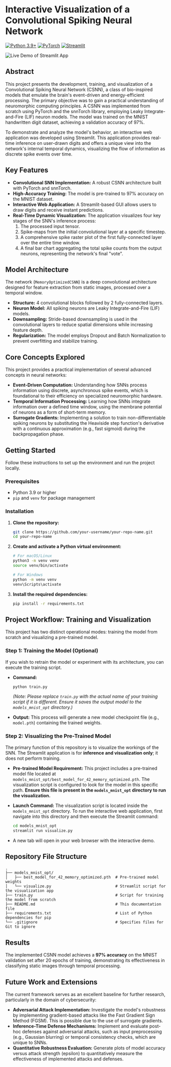 # Interactive Visualization of a Convolutional Spiking Neural Network

[![Python 3.9+](https://img.shields.io/badge/Python-3.9+-blue.svg)](https://www.python.org/downloads/release/python-390/)
[![PyTorch](https://img.shields.io/badge/PyTorch-1.12+-important.svg)](https://pytorch.org/)
[![Streamlit](https://img.shields.io/badge/Streamlit-1.25+-orange.svg)](https://streamlit.io)


![Live Demo of Streamlit App](https://raw.githubusercontent.com/Kaawasaaki/SNN/master/csnn_streamlit_demo.gif)


## Abstract

This project presents the development, training, and visualization of a Convolutional Spiking Neural Network (CSNN), a class of bio-inspired models that emulate the brain's event-driven and energy-efficient processing. The primary objective was to gain a practical understanding of neuromorphic computing principles. A CSNN was implemented from scratch using PyTorch and the snnTorch library, employing Leaky Integrate-and-Fire (LIF) neuron models. The model was trained on the MNIST handwritten digit dataset, achieving a validation accuracy of 97%.

To demonstrate and analyze the model's behavior, an interactive web application was developed using Streamlit. This application provides real-time inference on user-drawn digits and offers a unique view into the network's internal temporal dynamics, visualizing the flow of information as discrete spike events over time.

## Key Features

- **Convolutional SNN Implementation:** A robust CSNN architecture built with PyTorch and snnTorch.
- **High-Accuracy Training:** The model is pre-trained to 97% accuracy on the MNIST dataset.
- **Interactive Web Application:** A Streamlit-based GUI allows users to draw digits and receive instant predictions.
- **Real-Time Dynamic Visualization:** The application visualizes four key stages of the SNN's inference process:
    1.  The processed input tensor.
    2.  Spike-maps from the initial convolutional layer at a specific timestep.
    3.  A comprehensive spike raster plot of the first fully-connected layer over the entire time window.
    4.  A final bar chart aggregating the total spike counts from the output neurons, representing the network's final "vote".

## Model Architecture

The network (`MemoryOptimizedCSNN`) is a deep convolutional architecture designed for feature extraction from static images, processed over a temporal window.

- **Structure:** 4 convolutional blocks followed by 2 fully-connected layers.
- **Neuron Model:** All spiking neurons are Leaky Integrate-and-Fire (LIF) models.
- **Downsampling:** Stride-based downsampling is used in the convolutional layers to reduce spatial dimensions while increasing feature depth.
- **Regularization:** The model employs Dropout and Batch Normalization to prevent overfitting and stabilize training.

## Core Concepts Explored

This project provides a practical implementation of several advanced concepts in neural networks:

- **Event-Driven Computation:** Understanding how SNNs process information using discrete, asynchronous spike events, which is foundational to their efficiency on specialized neuromorphic hardware.
- **Temporal Information Processing:** Learning how SNNs integrate information over a defined time window, using the membrane potential of neurons as a form of short-term memory.
- **Surrogate Gradients:** Implementing a solution to train non-differentiable spiking neurons by substituting the Heaviside step function's derivative with a continuous approximation (e.g., fast sigmoid) during the backpropagation phase.

## Getting Started

Follow these instructions to set up the environment and run the project locally.

### Prerequisites

- Python 3.9 or higher
- `pip` and `venv` for package management

### Installation

1.  **Clone the repository:**
    ```bash
    git clone https://github.com/your-username/your-repo-name.git
    cd your-repo-name
    ```

2.  **Create and activate a Python virtual environment:**
    ```bash
    # For macOS/Linux
    python3 -m venv venv
    source venv/bin/activate

    # For Windows
    python -m venv venv
    venv\Scripts\activate
    ```

3.  **Install the required dependencies:**
    ```bash
    pip install -r requirements.txt
    ```

## Project Workflow: Training and Visualization

This project has two distinct operational modes: training the model from scratch and visualizing a pre-trained model.

### Step 1: Training the Model (Optional)

If you wish to retrain the model or experiment with its architecture, you can execute the training script.

-   **Command:**
    ```bash
    python train.py 
    ```
    *(Note: Please replace `train.py` with the actual name of your training script if it is different. Ensure it saves the output model to the `models_mnist_opt` directory.)*

-   **Output:** This process will generate a new model checkpoint file (e.g., `model.pth`) containing the trained weights.

### Step 2: Visualizing the Pre-Trained Model

The primary function of this repository is to visualize the workings of the SNN. The Streamlit application is for **inference and visualization only**; it does not perform training.

-   **Pre-trained Model Requirement:**
    This project includes a pre-trained model file located at `models_mnist_opt/best_model_for_42_memory_optimized.pth`. The visualization script is configured to look for the model in this specific path. **Ensure this file is present in the `models_mnist_opt` directory to run the visualization.**

-   **Launch Command:**
    The visualization script is located inside the `models_mnist_opt` directory. To run the interactive web application, first navigate into this directory and then execute the Streamlit command:
    ```bash
    cd models_mnist_opt
    streamlit run visualize.py
    ```
-   A new tab will open in your web browser with the interactive demo.

## Repository File Structure

```
.
├── models_mnist_opt/
│   ├── best_model_for_42_memory_optimized.pth  # Pre-trained model weights
│   └── visualize.py                            # Streamlit script for the visualization app
├── train.py                                    # Script for training the model from scratch
├── README.md                                   # This documentation file
├── requirements.txt                            # List of Python dependencies for pip
└── .gitignore                                  # Specifies files for Git to ignore
```

## Results

The implemented CSNN model achieves a **97% accuracy** on the MNIST validation set after 20 epochs of training, demonstrating its effectiveness in classifying static images through temporal processing.

## Future Work and Extensions

The current framework serves as an excellent baseline for further research, particularly in the domain of cybersecurity:

-   **Adversarial Attack Implementation:** Investigate the model's robustness by implementing gradient-based attacks like the Fast Gradient Sign Method (FGSM). This is possible due to the use of surrogate gradients.
-   **Inference-Time Defense Mechanisms:** Implement and evaluate post-hoc defenses against adversarial attacks, such as input preprocessing (e.g., Gaussian blurring) or temporal consistency checks, which are unique to SNNs.
-   **Quantitative Robustness Evaluation:** Generate plots of model accuracy versus attack strength (epsilon) to quantitatively measure the effectiveness of implemented attacks and defenses.
